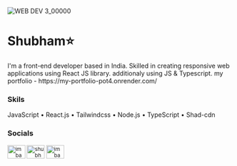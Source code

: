 ![WEB DEV 3_00000](https://github.com/ShubhamAdelkar/ShubhamAdelkar/assets/117031893/3e7406af-0e8a-4342-8acf-24b00b011ff6)

<h1>Shubham⭐</h1>
<p>I'm a front-end developer based in India. Skilled in creating responsive web applications using React JS library. additionaly using JS & Typescript. my portfolio - https://my-portfolio-pot4.onrender.com/</p>
<h3>Skils</h3>
<p>JavaScript • React.js • Tailwindcss • Node.js • TypeScript • Shad-cdn</p>
<h3 align="left">Socials</h3>
<small align="left">
<a href="https://twitter.com/imbachhu" target="blank"><img align="center" src="https://raw.githubusercontent.com/rahuldkjain/github-profile-readme-generator/master/src/images/icons/Social/twitter.svg" alt="imbachhu" height="30" width="40" /></a>
<a href="https://linkedin.com/in/shubham-adelkar" target="blank"><img align="center" src="https://raw.githubusercontent.com/rahuldkjain/github-profile-readme-generator/master/src/images/icons/Social/linked-in-alt.svg" alt="shubham-adelkar" height="30" width="40" /></a>
<a href="https://instagram.com/imbachhu" target="blank"><img align="center" src="https://raw.githubusercontent.com/rahuldkjain/github-profile-readme-generator/master/src/images/icons/Social/instagram.svg" alt="imbachhu" height="30" width="40" /></a>
</small>
